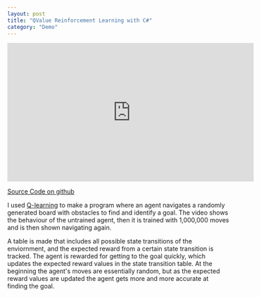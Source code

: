 ```yaml
---
layout: post
title: "QValue Reinforcement Learning with C#"
category: "Demo"
---
```


<iframe width="560" height="315" src="https://www.youtube.com/embed/P1P63p1N3G4" title="YouTube video player" frameborder="0" allow="accelerometer; autoplay; clipboard-write; encrypted-media; gyroscope; picture-in-picture; web-share" allowfullscreen></iframe>

[Source Code on github](https://github.com/NoamZeise/Q-LearningPathfinder/tree/master/RL%20project)

I used [Q-learning](https://en.wikipedia.org/wiki/Q-learning) to make a program where an agent navigates a randomly generated board with obstacles to find and identify a goal. The video shows the behaviour of the untrained agent, then it is trained with 1,000,000 moves and is then shown navigating again.

A table is made that includes all possible state transitions of the enviornment, and the expected reward from a certain state transition is tracked. The agent is rewarded for getting to the goal quickly, which updates the expected reward values in the state transition table. At the beginning the agent's moves are essentially random, but as the expected reward values are updated the agent gets more and more accurate at finding the goal.
